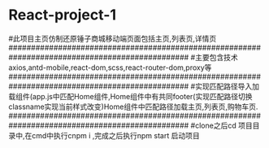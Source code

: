 # React-project-1
#此项目主页仿制还原锤子商城移动端页面包括主页,列表页,详情页
################################################################################################
#主要包含技术axios,antd-mobile,react-dom,scss,react-router-dom,proxy等
################################################################################################
#实现匹配路径导入加载组件(app.js中匹配Home组件,Home组件中有共同footer(实现<NavLink exact activeClassName="active" to="/">匹配路径切换classname实现当前样式改变)Home组件中匹配路径加载主页,列表页,购物车页.
################################################################################################
#clone之后cd 项目目录中,在cmd中执行cnpm i ,完成之后执行npm start 启动项目
